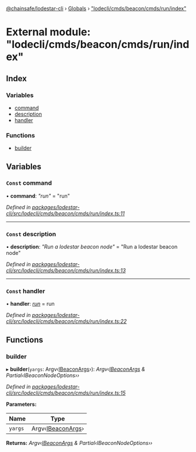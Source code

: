 [@chainsafe/lodestar-cli](../README.md) › [Globals](../globals.md) › ["lodecli/cmds/beacon/cmds/run/index"](_lodecli_cmds_beacon_cmds_run_index_.md)

# External module: "lodecli/cmds/beacon/cmds/run/index"

## Index

### Variables

* [command](_lodecli_cmds_beacon_cmds_run_index_.md#const-command)
* [description](_lodecli_cmds_beacon_cmds_run_index_.md#const-description)
* [handler](_lodecli_cmds_beacon_cmds_run_index_.md#const-handler)

### Functions

* [builder](_lodecli_cmds_beacon_cmds_run_index_.md#builder)

## Variables

### `Const` command

• **command**: *"run"* = "run"

*Defined in [packages/lodestar-cli/src/lodecli/cmds/beacon/cmds/run/index.ts:11](https://github.com/ChainSafe/lodestar/blob/bd8798297/packages/lodestar-cli/src/lodecli/cmds/beacon/cmds/run/index.ts#L11)*

___

### `Const` description

• **description**: *"Run a lodestar beacon node"* = "Run a lodestar beacon node"

*Defined in [packages/lodestar-cli/src/lodecli/cmds/beacon/cmds/run/index.ts:13](https://github.com/ChainSafe/lodestar/blob/bd8798297/packages/lodestar-cli/src/lodecli/cmds/beacon/cmds/run/index.ts#L13)*

___

### `Const` handler

• **handler**: *[run](_lodecli_cmds_beacon_cmds_run_run_.md#run)* = run

*Defined in [packages/lodestar-cli/src/lodecli/cmds/beacon/cmds/run/index.ts:22](https://github.com/ChainSafe/lodestar/blob/bd8798297/packages/lodestar-cli/src/lodecli/cmds/beacon/cmds/run/index.ts#L22)*

## Functions

###  builder

▸ **builder**(`yargs`: Argv‹[IBeaconArgs](../interfaces/_lodecli_cmds_beacon_options_index_.ibeaconargs.md)›): *Argv‹[IBeaconArgs](../interfaces/_lodecli_cmds_beacon_options_index_.ibeaconargs.md) & Partial‹IBeaconNodeOptions››*

*Defined in [packages/lodestar-cli/src/lodecli/cmds/beacon/cmds/run/index.ts:15](https://github.com/ChainSafe/lodestar/blob/bd8798297/packages/lodestar-cli/src/lodecli/cmds/beacon/cmds/run/index.ts#L15)*

**Parameters:**

Name | Type |
------ | ------ |
`yargs` | Argv‹[IBeaconArgs](../interfaces/_lodecli_cmds_beacon_options_index_.ibeaconargs.md)› |

**Returns:** *Argv‹[IBeaconArgs](../interfaces/_lodecli_cmds_beacon_options_index_.ibeaconargs.md) & Partial‹IBeaconNodeOptions››*
